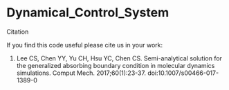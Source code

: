 # Dynamical_Control_System

Citation

If you find this code useful please cite us in your work:

1. Lee CS, Chen YY, Yu CH, Hsu YC, Chen CS. Semi-analytical solution for the generalized absorbing boundary condition in molecular dynamics simulations. Comput Mech. 2017;60(1):23-37. doi:10.1007/s00466-017-1389-0

